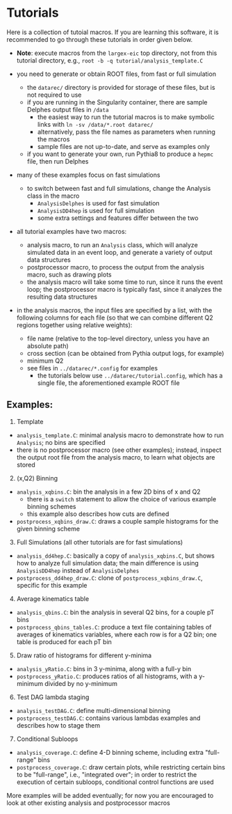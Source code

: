 # Tutorials

Here is a collection of tutoial macros. If you are learning this software,
it is recommended to go through these tutorials in order given below.

- **Note**: execute macros from the `largex-eic` top directory, not from
this tutorial directory, e.g., `root -b -q tutorial/analysis_template.C`

- you need to generate or obtain ROOT files, from fast or full simulation
  - the `datarec/` directory is provided for storage of these files,
    but is not required to use
  - if you are running in the Singularity container, there are sample
    Delphes output files in `/data`
    - the easiest way to run the tutorial macros is to make symbolic
      links with `ln -sv /data/*.root datarec/`
    - alternatively, pass the file names as parameters when running
      the macros
    - sample files are not up-to-date, and serve as examples only
  - if you want to generate your own, run Pythia8 to produce a `hepmc`
    file, then run Delphes

- many of these examples focus on fast simulations
  - to switch between fast and full simulations, change the Analysis
    class in the macro
    - `AnalysisDelphes` is used for fast simulation
    - `AnalysisDD4hep` is used for full simulation
    - some extra settings and features differ between the two

- all tutorial examples have two macros:
  - analysis macro, to run an `Analysis` class, which will analyze 
    simulated data in an event loop, and generate a variety of output
    data structures
  - postprocessor macro, to process the output from the analysis macro,
    such as drawing plots
  - the analysis macro will take some time to run, since it runs
    the event loop; the postprocessor macro is typically fast, since
    it analyzes the resulting data structures

- in the analysis macros, the input files are specified by a list, with the
  following columns for each file (so that we can combine different Q2 regions
  together using relative weights):
  - file name (relative to the top-level directory, unless you have an
    absolute path)
  - cross section (can be obtained from Pythia output logs, for example)
  - minimum Q2
  - see files in `../datarec/*.config` for examples
    - the tutorials below use `../datarec/tutorial.config`, which has a
      single file, the aforementioned example ROOT file

## Examples:

1. Template
  - `analysis_template.C`: minimal analysis macro to demonstrate how
    to run `Analysis`; no bins are specified
  - there is no postprocessor macro (see other examples); instead, inspect
    the output root file from the analysis macro, to learn what objects
    are stored

2. (x,Q2) Binning
  - `analysis_xqbins.C`: bin the analysis in a few 2D bins of x and Q2
    - there is a `switch` statement to allow the choice of various
      example binning schemes
    - this example also describes how cuts are defined
  - `postprocess_xqbins_draw.C`: draws a couple sample histograms for
    the given binning scheme

3. Full Simulations (all other tutorials are for fast simulations)
  - `analysis_dd4hep.C`: basically a copy of `analysis_xqbins.C`,
    but shows how to analyze full simulation data; the main difference
    is using `AnalysisDD4hep` instead of `AnalysisDelphes`
  - `postprocess_dd4hep_draw.C`: clone of `postprocess_xqbins_draw.C`,
    specific for this example

4. Average kinematics table
  - `analysis_qbins.C`: bin the analysis in several Q2 bins, for a couple
    pT bins
  - `postprocess_qbins_tables.C`: produce a text file containing tables
    of averages of kinematics variables, where each row is for a Q2 bin;
    one table is produced for each pT bin

5. Draw ratio of histograms for different y-minima
  - `analysis_yRatio.C`: bins in 3 y-minima, along with a full-y bin
  - `postprocess_yRatio.C`: produces ratios of all histograms, with
    a y-minimum divided by no y-minimum

6. Test DAG lambda staging
  - `analysis_testDAG.C`: define multi-dimensional binning
  - `postprocess_testDAG.C`: contains various lambdas examples and
    describes how to stage them

7. Conditional Subloops
  - `analysis_coverage.C`: define 4-D binning scheme, including
    extra "full-range" bins
  - `postprocess_coverage.C`: draw certain plots, while restricting
    certain bins to be "full-range", i.e., "integrated over"; in order
    to restrict the execution of certain subloops, conditional control
    functions are used

More examples will be added eventually; for now you are encouraged to
look at other existing analysis and postprocessor macros

